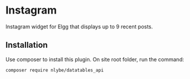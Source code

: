 # Instagram
Instagram widget for Elgg that displays up to 9 recent posts.

## Installation
Use composer to install this plugin. On site root folder, run the command:
```
composer require nlybe/datatables_api
```
